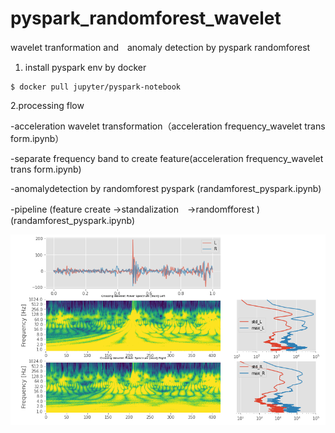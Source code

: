 # pyspark_randomforest_wavelet

wavelet tranformation and　anomaly detection by pyspark randomforest


1. install pyspark env by docker


```{#lst:id sh caption="実行結果"}
$ docker pull jupyter/pyspark-notebook
```

2.processing flow

-acceleration wavelet transformation（acceleration frequency_wavelet trans form.ipynb）

-separate frequency band to create feature(acceleration frequency_wavelet trans form.ipynb)

-anomalydetection by randomforest pyspark (randamforest_pyspark.ipynb)

  -pipeline (feature create →standalization　→randomfforest ) (randamforest_pyspark.ipynb)


<wavelet transformation image>
  
![wavelet transform](https://github.com/ashimy/pyspark_randomforest_wavelet/blob/master/wavelet%20transform.png "sample")
